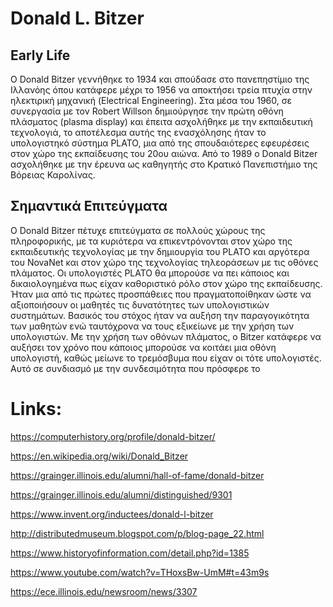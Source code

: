 # Donald L. Bitzer
## Early Life
Ο Donald Bitzer γεννήθηκε το 1934 και σπούδασε στο πανεπηστίμιο της Ιλλανόης όπου κατάφερε μέχρι το 1956 να αποκτήσει τρεία πτυχία στην ηλεκτιρική μηχανική (Electrical Εngineering). Στα μέσα του 1960, σε συνεργασία με τον Robert Willson δημιούργησε την πρώτη οθόνη πλάσματος (plasma display) και έπειτα ασχολήθηκε με την εκπαιδευτική τεχνολογιά, το αποτέλεσμα αυτής της ενασχόλησης ήταν το υπολογιστηκό σύστημα PLATO, μια από της σπουδαιότερες εφευρέσεις στον χώρο της εκπαίδευσης του 20ου αιώνα. Από το 1989 ο Donald Bitzer ασχολήθηκε με την έρευνα ως καθηγητής στο Κρατικό Πανεπιστήμιο της Βόρειας Καρολίνας.

## Σημαντικά Επιτεύγματα
Ο Donald Bitzer πέτυχε επιτεύγματα σε πολλούς χώρους της πληροφορικής, με τα κυριότερα να επικεντρόνονται στον χώρο της εκπαιδευτικής τεχνολογίας με την δημιουργία του PLATO και αργότερα του NovaNet και στον χώρο της τεχνολογίας τηλεοράσεων με τις οθόνες πλάματος. Οι υπολογιστές PLATO θα μπορούσε να πει κάποιος και δικαιολογημένα πως είχαν καθοριστικό ρόλο στον χώρο της εκπαίδευσης. Ήταν μια από τις πρώτες προσπάθειες που πραγματοποίθηκαν ώστε να αξιοποιήσουν οι μαθητές τις δυνατότητες των υπολογιστικών συστημάτων. Βασικός του στόχος ήταν να αυξήση την παραγογικότητα των μαθητών ενώ ταυτόχρονα να τους εξικείωνε με την χρήση των υπολογιστών. Με την χρήση των οθόνων πλάματος, ο Bitzer κατάφερε να αυξήσει τον χρόνο που κάποιος μπορούσε να κοιτάει μια οθόνη υπολογιστή, καθώς μείωνε το τρεμόσβυμα που είχαν οι τότε υπολογιστές. Αυτό σε συνδιασμό με την συνδεσιμότητα που πρόσφερε το

# Links:
https://computerhistory.org/profile/donald-bitzer/

https://en.wikipedia.org/wiki/Donald_Bitzer

https://grainger.illinois.edu/alumni/hall-of-fame/donald-bitzer

https://grainger.illinois.edu/alumni/distinguished/9301

https://www.invent.org/inductees/donald-l-bitzer

http://distributedmuseum.blogspot.com/p/blog-page_22.html

https://www.historyofinformation.com/detail.php?id=1385

https://www.youtube.com/watch?v=THoxsBw-UmM#t=43m9s

https://ece.illinois.edu/newsroom/news/3307
